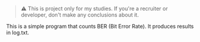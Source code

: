> ⚠️ This is project only for my studies. If you're a recruiter or developer, don't make any conclusions about it.

This is a simple program that counts BER (Bit Error Rate). It produces results in log.txt.
